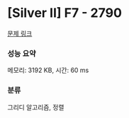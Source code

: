 # [Silver II] F7 - 2790 

[문제 링크](https://www.acmicpc.net/problem/2790) 

### 성능 요약

메모리: 3192 KB, 시간: 60 ms

### 분류

그리디 알고리즘, 정렬
